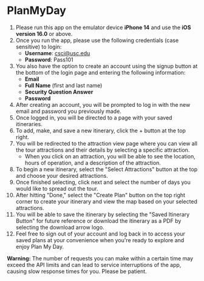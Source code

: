 # PlanMyDay
1. Please run this app on the emulator device **iPhone 14** and use the **iOS version 16.0** or above.
2. Once you run the app, please use the following credentials (case sensitive) to login:
    * **Username**: csci@usc.edu
    * **Password**: Pass101
3. You also have the option to create an account using the signup button at the bottom of the login page and entering the following information:
    * **Email**
    * **Full Name** (first and last name)
    * **Security Question Answer**
    * **Password**
4. After creating an account, you will be prompted to log in with the new email and password you previously made.
5. Once logged in, you will be directed to a page with your saved itineraries.
6. To add, make, and save a new itinerary, click the + button at the top right.
7. You will be redirected to the attraction view page where you can view all the tour attractions and their details by selecting a specific attraction.
    * When you click on an attraction, you will be able to see the location, hours of operation, and a description of the attraction.
8. To begin a new itinerary, select the "Select Attractions" button at the top and choose your desired attractions.
9. Once finished selecting, click next and select the number of days you would like to spread out the tour.
10. After hitting "Done," select the "Create Plan" button on the top right corner to create your itinerary and view the map based on your selected attractions.
11. You will be able to save the itinerary by selecting the "Saved Itinerary Button" for future reference or download the itinerary as a PDF by selecting the download arrow logo.
12. Feel free to sign out of your account and log back in to access your saved plans at your convenience when you're ready to explore and enjoy Plan My Day.

**Warning:** The number of requests you can make within a certain time may exceed the API limits and can lead to service interruptions of the app, causing slow response times for you. Please be patient.
